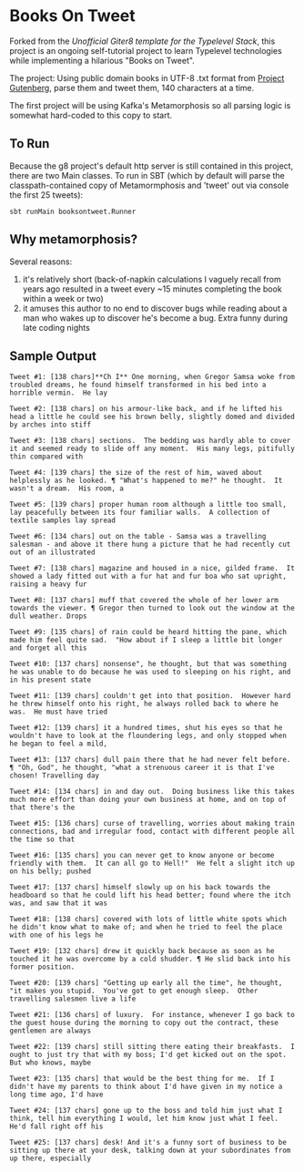 Books On Tweet
==============

Forked from the *Unofficial Giter8 template for the Typelevel Stack*, this project is an ongoing self-tutorial project to learn Typelevel technologies while implementing a hilarious "Books on Tweet".

The project: Using public domain books in UTF-8 .txt format from [Project Gutenberg](http://www.gutenberg.org/), parse them and tweet them, 140 characters at a time. 

The first project will be using Kafka's Metamorphosis so all parsing logic is somewhat hard-coded to this copy to start.

To Run
------

Because the g8 project's default http server is still contained in this project, there are two Main classes. To run in SBT (which by default will parse the classpath-contained copy of Metamormphosis and 'tweet' out via console the first 25 tweets):

    sbt runMain booksontweet.Runner

Why metamorphosis?
------------------

Several reasons:
1. it's relatively short (back-of-napkin calculations I vaguely recall from years ago resulted in a tweet every ~15 minutes completing the book within a week or two)
2. it amuses this author to no end to discover bugs while reading about a man who wakes up to discover he's become a bug. Extra funny during late coding nights

Sample Output
-------------

~~~
Tweet #1: [138 chars]**Ch I** One morning, when Gregor Samsa woke from troubled dreams, he found himself transformed in his bed into a horrible vermin.  He lay

Tweet #2: [138 chars] on his armour-like back, and if he lifted his head a little he could see his brown belly, slightly domed and divided by arches into stiff

Tweet #3: [138 chars] sections.  The bedding was hardly able to cover it and seemed ready to slide off any moment.  His many legs, pitifully thin compared with

Tweet #4: [139 chars] the size of the rest of him, waved about helplessly as he looked. ¶ "What's happened to me?" he thought.  It wasn't a dream.  His room, a

Tweet #5: [139 chars] proper human room although a little too small, lay peacefully between its four familiar walls.  A collection of textile samples lay spread

Tweet #6: [134 chars] out on the table - Samsa was a travelling salesman - and above it there hung a picture that he had recently cut out of an illustrated

Tweet #7: [138 chars] magazine and housed in a nice, gilded frame.  It showed a lady fitted out with a fur hat and fur boa who sat upright, raising a heavy fur

Tweet #8: [137 chars] muff that covered the whole of her lower arm towards the viewer. ¶ Gregor then turned to look out the window at the dull weather. Drops

Tweet #9: [135 chars] of rain could be heard hitting the pane, which made him feel quite sad.  "How about if I sleep a little bit longer and forget all this

Tweet #10: [137 chars] nonsense", he thought, but that was something he was unable to do because he was used to sleeping on his right, and in his present state

Tweet #11: [139 chars] couldn't get into that position.  However hard he threw himself onto his right, he always rolled back to where he was.  He must have tried

Tweet #12: [139 chars] it a hundred times, shut his eyes so that he wouldn't have to look at the floundering legs, and only stopped when he began to feel a mild,

Tweet #13: [137 chars] dull pain there that he had never felt before. ¶ "Oh, God", he thought, "what a strenuous career it is that I've chosen! Travelling day

Tweet #14: [134 chars] in and day out.  Doing business like this takes much more effort than doing your own business at home, and on top of that there's the

Tweet #15: [136 chars] curse of travelling, worries about making train connections, bad and irregular food, contact with different people all the time so that

Tweet #16: [135 chars] you can never get to know anyone or become friendly with them.  It can all go to Hell!"  He felt a slight itch up on his belly; pushed

Tweet #17: [137 chars] himself slowly up on his back towards the headboard so that he could lift his head better; found where the itch was, and saw that it was

Tweet #18: [138 chars] covered with lots of little white spots which he didn't know what to make of; and when he tried to feel the place with one of his legs he

Tweet #19: [132 chars] drew it quickly back because as soon as he touched it he was overcome by a cold shudder. ¶ He slid back into his former position. 

Tweet #20: [139 chars] "Getting up early all the time", he thought, "it makes you stupid.  You've got to get enough sleep.  Other travelling salesmen live a life

Tweet #21: [136 chars] of luxury.  For instance, whenever I go back to the guest house during the morning to copy out the contract, these gentlemen are always

Tweet #22: [139 chars] still sitting there eating their breakfasts.  I ought to just try that with my boss; I'd get kicked out on the spot.  But who knows, maybe

Tweet #23: [135 chars] that would be the best thing for me.  If I didn't have my parents to think about I'd have given in my notice a long time ago, I'd have

Tweet #24: [137 chars] gone up to the boss and told him just what I think, tell him everything I would, let him know just what I feel.  He'd fall right off his

Tweet #25: [137 chars] desk! And it's a funny sort of business to be sitting up there at your desk, talking down at your subordinates from up there, especially

~~~
